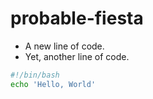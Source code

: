 # probable-fiesta
- A new line of code.
- Yet, another line of code.

```bash
#!/bin/bash
echo 'Hello, World'
```
